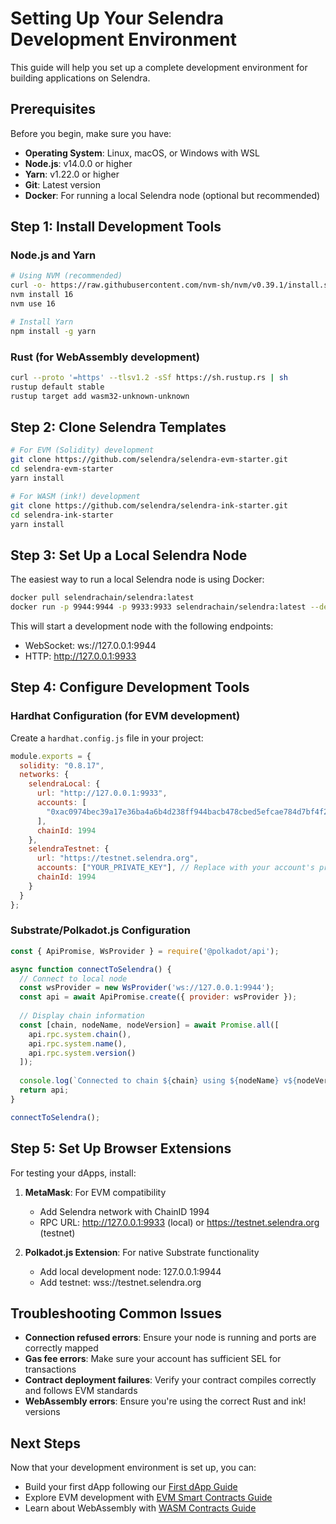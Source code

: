 # Setting Up Your Selendra Development Environment

This guide will help you set up a complete development environment for building applications on Selendra.

## Prerequisites

Before you begin, make sure you have:

- **Operating System**: Linux, macOS, or Windows with WSL
- **Node.js**: v14.0.0 or higher
- **Yarn**: v1.22.0 or higher
- **Git**: Latest version
- **Docker**: For running a local Selendra node (optional but recommended)

## Step 1: Install Development Tools

### Node.js and Yarn

```bash
# Using NVM (recommended)
curl -o- https://raw.githubusercontent.com/nvm-sh/nvm/v0.39.1/install.sh | bash
nvm install 16
nvm use 16

# Install Yarn
npm install -g yarn
```

### Rust (for WebAssembly development)

```bash
curl --proto '=https' --tlsv1.2 -sSf https://sh.rustup.rs | sh
rustup default stable
rustup target add wasm32-unknown-unknown
```

## Step 2: Clone Selendra Templates

```bash
# For EVM (Solidity) development
git clone https://github.com/selendra/selendra-evm-starter.git
cd selendra-evm-starter
yarn install

# For WASM (ink!) development
git clone https://github.com/selendra/selendra-ink-starter.git
cd selendra-ink-starter
yarn install
```

## Step 3: Set Up a Local Selendra Node

The easiest way to run a local Selendra node is using Docker:

```bash
docker pull selendrachain/selendra:latest
docker run -p 9944:9944 -p 9933:9933 selendrachain/selendra:latest --dev --ws-external
```

This will start a development node with the following endpoints:
- WebSocket: ws://127.0.0.1:9944
- HTTP: http://127.0.0.1:9933

## Step 4: Configure Development Tools

### Hardhat Configuration (for EVM development)

Create a `hardhat.config.js` file in your project:

```javascript
module.exports = {
  solidity: "0.8.17",
  networks: {
    selendraLocal: {
      url: "http://127.0.0.1:9933",
      accounts: [
        "0xac0974bec39a17e36ba4a6b4d238ff944bacb478cbed5efcae784d7bf4f2ff80" // Dev account
      ],
      chainId: 1994
    },
    selendraTestnet: {
      url: "https://testnet.selendra.org",
      accounts: ["YOUR_PRIVATE_KEY"], // Replace with your account's private key
      chainId: 1994
    }
  }
};
```

### Substrate/Polkadot.js Configuration

```javascript
const { ApiPromise, WsProvider } = require('@polkadot/api');

async function connectToSelendra() {
  // Connect to local node
  const wsProvider = new WsProvider('ws://127.0.0.1:9944');
  const api = await ApiPromise.create({ provider: wsProvider });
  
  // Display chain information
  const [chain, nodeName, nodeVersion] = await Promise.all([
    api.rpc.system.chain(),
    api.rpc.system.name(),
    api.rpc.system.version()
  ]);
  
  console.log(`Connected to chain ${chain} using ${nodeName} v${nodeVersion}`);
  return api;
}

connectToSelendra();
```

## Step 5: Set Up Browser Extensions

For testing your dApps, install:

1. **MetaMask**: For EVM compatibility
   - Add Selendra network with ChainID 1994
   - RPC URL: http://127.0.0.1:9933 (local) or https://testnet.selendra.org (testnet)

2. **Polkadot.js Extension**: For native Substrate functionality
   - Add local development node: 127.0.0.1:9944
   - Add testnet: wss://testnet.selendra.org

## Troubleshooting Common Issues

- **Connection refused errors**: Ensure your node is running and ports are correctly mapped
- **Gas fee errors**: Make sure your account has sufficient SEL for transactions
- **Contract deployment failures**: Verify your contract compiles correctly and follows EVM standards
- **WebAssembly errors**: Ensure you're using the correct Rust and ink! versions

## Next Steps

Now that your development environment is set up, you can:

- Build your first dApp following our [First dApp Guide](./first-dapp.md)
- Explore EVM development with [EVM Smart Contracts Guide](./evm-contracts.md)
- Learn about WebAssembly with [WASM Contracts Guide](./wasm-contracts.md) 